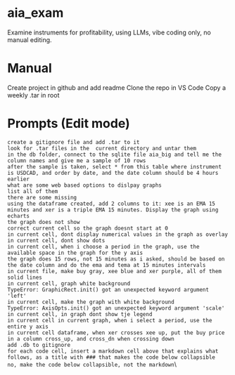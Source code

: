 # aia_exam
Examine instruments for profitability, using LLMs, vibe coding only, no manual editing.

# Manual
Create project in github and add readme
Clone the repo in VS Code
Copy a weekly .tar in root

# Prompts (Edit mode)
`create a gitignore file and add .tar to it`\
`look for .tar files in the  current directory and untar them`\
`in the db folder, connect to the sqlite file aia_big and tell me the column names and give me a sample of 10 rows`\
`after the sample is taken, select * from this table where instrument is USDCAD, and order by date, and the date column should be 4 hours earlier`\
`what are some web based options to dislpay graphs`\
`list all of them`\
`there are some missing`\
`using the dataframe created, add 2 columns to it: xee is an EMA 15 minutes and xer is a triple EMA 15 minutes. Display the graph using echarts`\
`the graph does not show`\
`correct current cell so the graph doesnt start at 0`\
`in current cell, dont display numerical values in the graph as overlay`\
`in current cell, dont show dots`\
`in current cell, when i choose a period in the graph, use the available space in the graph for the y axis`\
`the graph does 15 rows, not 15 minutes as i asked, should be based on the date column and do the ema and tema at 15 minutes intervals`\
`in current file, make buy gray, xee blue and xer purple, all of them solid lines`\
`in current cell, graph white background`\
`TypeError: GraphicRect.init() got an unexpected keyword argument 'left'`\
`in current cell, make the graph with white background`\
`TypeError: AxisOpts.init() got an unexpected keyword argument 'scale'`\
`in current cell, in graph dont show tje legend`\
`in current cell in current graph, when i select a period, use the entire y axis`\
`in current cell dataframe, when xer crosses xee up, put the buy price in a column cross_up, and cross_dn when crossing down`\
`add .db to gitignore`\
`for each code cell, insert a markdown cell above that explains what follows, as a title with ### that makes the code below collapsible`\
`no, make the code below collapsible, not the markdown`\
